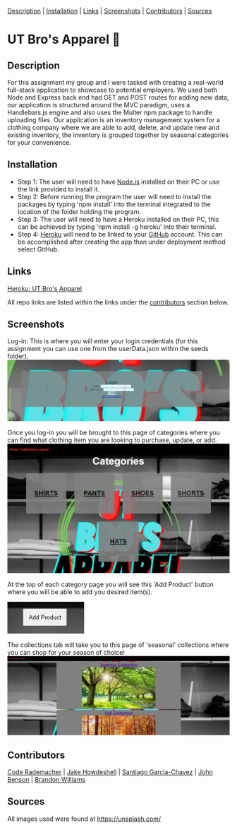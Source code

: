 [Description](#description) | [Installation](#installation) | [Links](#links) | [Screenshots](#screenshots) | [Contributors](#contributors) | [Sources](#sources)

# UT Bro's Apparel 🧢

## Description

For this assignment my group and I were tasked with creating a real-world full-stack application to showcase to potential employers. We used both Node and Express back end had GET and POST routes for adding new data, our application is structured around the MVC paradigm, uses a Handlebars.js engine and also uses the Multer npm package to handle uploading files. Our application is an inventory management system for a clothing company where we are able to add, delete, and update new and existing inventory, the inventory is grouped together by seasonal categories for your convenience.

## Installation

- Step 1: The user will need to have [Node.js](https://nodejs.org/en/download) installed on their PC or use the link provided to install it.
- Step 2: Before running the program the user will need to install the packages by typing 'npm install' into the terminal integrated to the location of the folder holding the program.
- Step 3: The user will need to have a Heroku installed on their PC, this can be achieved by typing 'npm install -g heroku' into their terminal.
- Step 4: [Heroku](https://id.heroku.com/login) will need to be linked to your [GitHub](https://github.com/) account. This can be accomplished after creating the app than under deployment method select GitHub.

## Links

[Heroku: UT Bro's Apparel](https://ut-bros-apparel-0bcd7da3cb4b.herokuapp.com/login)

All repo links are listed within the links under the [contributors](#contributors) section below.

## Screenshots

Log-in: This is where you will enter your login credentials (for this assignment you can use one from the userData.json within the seeds folder).
![Alt text](/public/assets/image-6.png)

Once you log-in you will be brought to this page of categories where you can find what clothing item you are looking to purchase, update, or add.
![Alt text](/public/assets/image-3.png)

At the top of each category page you will see this 'Add Product' button where you will be able to add you desired item(s).

![Alt text](/public/assets/image-4.png)

The collections tab will take you to this page of 'seasonal' collections where you can shop for your season of choice!
![Alt text](/public/assets/image-7.png)

## Contributors

[Code Rademacher](https://github.com/cprademacher/project2) | [Jake Howdeshell](https://github.com/cprademacher/project2) | [Santiago Garcia-Chavez](https://github.com/cprademacher/project2) | [John Benson](https://github.com/cprademacher/project2) | [Brandon Williams](https://github.com/cprademacher/project2)

## Sources

All images used were found at https://unsplash.com/
